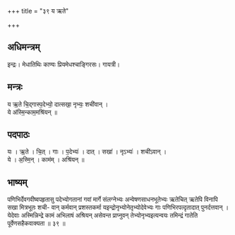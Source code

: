 +++
title = "३९ य ऋते"

+++
## अधिमन्त्रम्
इन्द्रः। मेधातिथिः काण्वः प्रियमेधश्चाङ्गिरसः। गायत्री।

## मन्त्रः
य ऋ॒ते चि॒द्गास्प॒देभ्यो॒ दात्सखा॒ नृभ्यः॒ शची॑वान् ।  
ये अ॑स्मि॒न्काम॒मश्रि॑यन् ॥

## पदपाठः
यः । ऋ॒ते । चि॒त् । गाः । प॒देभ्यः॑ । दात् । सखा॑ । नृऽभ्यः॑ । शची॑ऽवान् ।  
ये । अ॒स्मि॒न् । काम॑म् । अश्रि॑यन् ॥

## भाष्यम्
पणिभिर्देवगवीष्वपहृतासु पदेभ्योगतानां गवां मार्गे संलग्नेभ्यः अन्वेषणसाधनभूतेभ्यः ऋतेचित् ऋतेपि विनापि सखा मित्रभूतः शची- वान् कर्मवान् प्रशस्तकर्मा यइन्द्रोनृभ्योनेतृभ्योदेवेभ्यः गाः पणिभिरपत्दृतादात् पुनर्दत्तवान् । येदेवाः अस्मिन्निन्द्रे कामं अभिलाषं अश्रियन् असेवन्त प्राप्नुवन् तेभ्योनृभ्यइत्यन्वयः तमिन्द्रं गातेति पूर्वेणसहैकवाक्यता ॥ ३९ ॥